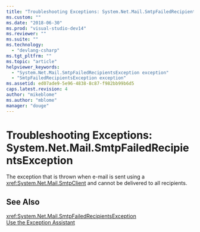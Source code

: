 ```yaml
---
title: "Troubleshooting Exceptions: System.Net.Mail.SmtpFailedRecipientsException | Microsoft Docs"
ms.custom: ""
ms.date: "2018-06-30"
ms.prod: "visual-studio-dev14"
ms.reviewer: ""
ms.suite: ""
ms.technology: 
  - "devlang-csharp"
ms.tgt_pltfrm: ""
ms.topic: "article"
helpviewer_keywords: 
  - "System.Net.Mail.SmtpFailedRecipientsException exception"
  - "SmtpFailedRecipientsException exception"
ms.assetid: ed07ade9-5e96-4838-8c87-f982bb99b6d5
caps.latest.revision: 4
author: "mikeblome"
ms.author: "mblome"
manager: "douge"
---
```

# Troubleshooting Exceptions: System.Net.Mail.SmtpFailedRecipientsException
The exception that is thrown when e-mail is sent using a <xref:System.Net.Mail.SmtpClient> and cannot be delivered to all recipients.  
  
## See Also  
 <xref:System.Net.Mail.SmtpFailedRecipientsException>   
 [Use the Exception Assistant](http://msdn.microsoft.com/library/e0a78c50-7318-4d54-af51-40c00aea8711)